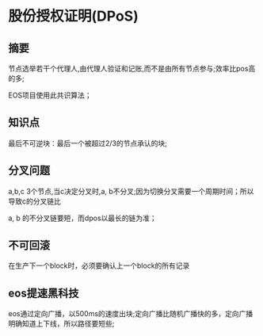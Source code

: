 # 股份授权证明(DPoS)


## 摘要

节点选举若干个代理人,由代理人验证和记账,而不是由所有节点参与;效率比pos高的多;

EOS项目使用此共识算法；



## 知识点
最后不可逆块：最后一个被超过2/3的节点承认的块;



## 分叉问题

a,b,c 3个节点,当c决定分叉时,a, b不分叉;因为切换分叉需要一个周期时间；所以导致c的分叉链比

a, b 的不分叉链要短，而dpos以最长的链为准；



## 不可回滚

在生产下一个block时，必须要确认上一个block的所有记录



## eos提速黑科技

eos通过定向广播，以500ms的速度出块;定向广播比随机广播快的多，定向广播明确知道上下线，所以路径要短些;

